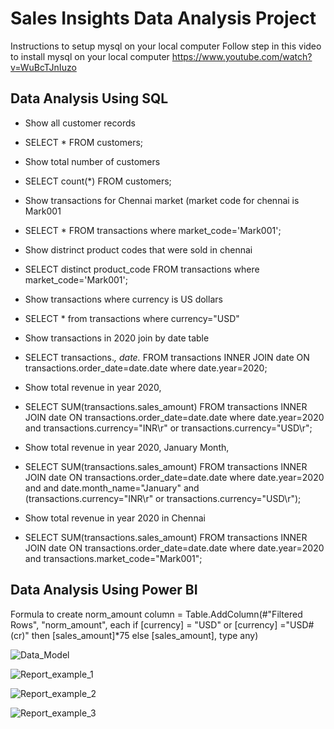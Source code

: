 # Sales Insights Data Analysis Project
Instructions to setup mysql on your local computer
Follow step in this video to install mysql on your local computer https://www.youtube.com/watch?v=WuBcTJnIuzo

## Data Analysis Using SQL
- Show all customer records

- SELECT * FROM customers;

- Show total number of customers

- SELECT count(*) FROM customers;

- Show transactions for Chennai market (market code for chennai is Mark001

- SELECT * FROM transactions where market_code='Mark001';

- Show distrinct product codes that were sold in chennai

- SELECT distinct product_code FROM transactions where market_code='Mark001';

- Show transactions where currency is US dollars

- SELECT * from transactions where currency="USD"

- Show transactions in 2020 join by date table

- SELECT transactions.*, date.* FROM transactions INNER JOIN date ON transactions.order_date=date.date where date.year=2020;

- Show total revenue in year 2020,

- SELECT SUM(transactions.sales_amount) FROM transactions INNER JOIN date ON transactions.order_date=date.date where date.year=2020 and transactions.currency="INR\r" or transactions.currency="USD\r";

- Show total revenue in year 2020, January Month,

- SELECT SUM(transactions.sales_amount) FROM transactions INNER JOIN date ON transactions.order_date=date.date where date.year=2020 and and date.month_name="January" and (transactions.currency="INR\r" or transactions.currency="USD\r");

- Show total revenue in year 2020 in Chennai

- SELECT SUM(transactions.sales_amount) FROM transactions INNER JOIN date ON transactions.order_date=date.date where date.year=2020 and transactions.market_code="Mark001";

## Data Analysis Using Power BI
Formula to create norm_amount column
= Table.AddColumn(#"Filtered Rows", "norm_amount", each if [currency] = "USD" or [currency] ="USD#(cr)" then [sales_amount]*75 else [sales_amount], type any)




![Data_Model](https://github.com/PramitChandra/Sales-Analysis-Using-Power-BI/assets/112652928/7413e091-e6c8-4370-a2c2-95ffecd9529c)


![Report_example_1](https://github.com/PramitChandra/Sales-Analysis-Using-Power-BI/assets/112652928/998983e8-3453-4c2b-9d9a-92d4e4638c95)


![Report_example_2](https://github.com/PramitChandra/Sales-Analysis-Using-Power-BI/assets/112652928/b6d69f0a-3959-4ef5-a012-9c3ad49eb1c4)


![Report_example_3](https://github.com/PramitChandra/Sales-Analysis-Using-Power-BI/assets/112652928/ea9ce32d-8076-4acc-ab4f-e758922d2d88)
